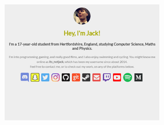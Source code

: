 [![Click here to find out more about me from my website](https://raw.githubusercontent.com/jackmawer/jackmawer/master/img/index.png)](https://jack.mawersoft.co.uk)